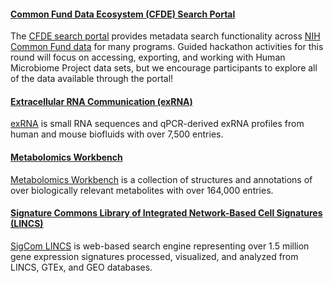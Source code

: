 #### [Common Fund Data Ecosystem (CFDE) Search Portal](https://app.nih-cfde.org/)

The [CFDE search portal](https://app.nih-cfde.org/) provides metadata
search functionality across
[NIH Common Fund data](https://commonfund.nih.gov/) for many
programs. Guided hackathon activities for this round will focus on
accessing, exporting, and working with Human Microbiome Project data
sets, but we encourage participants to explore all of the data available
through the portal!

#### [Extracellular RNA Communication (exRNA)](https://exrna-atlas.org/)

[exRNA](https://exrna-atlas.org/) is small RNA sequences and qPCR-derived exRNA profiles from human and mouse biofluids with over 7,500 entries.

#### [Metabolomics Workbench](https://www.metabolomicsworkbench.org/)

[Metabolomics Workbench](https://www.metabolomicsworkbench.org/) is a collection of structures and annotations of over biologically relevant metabolites with over 164,000 entries.

#### [Signature Commons Library of Integrated Network-Based Cell Signatures (LINCS)](https://maayanlab.cloud/sigcom-lincs/#/SignatureSearch/UpDown)

[SigCom LINCS](https://maayanlab.cloud/sigcom-lincs/#/SignatureSearch/UpDown) is web-based search engine representing over 1.5 million gene expression signatures processed, visualized, and analyzed from LINCS, GTEx, and GEO databases.
